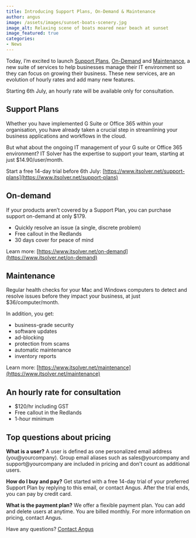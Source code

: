 ```yaml
---
title: Introducing Support Plans, On-Demand & Maintenance 
author: angus
image: /assets/images/sunset-boats-scenery.jpg
image_alt: Relaxing scene of boats moared near beach at sunset
image_featured: true
categories:
- News
---
```

Today, I’m excited to launch [Support Plans](https://www.itsolver.net/support-plans), [On-Demand](https://www.itsolver.net/on-demand) and [Maintenance](https://www.itsolver.net/maintenance), a new suite of services to help businesses manage their IT environment so they can focus on growing their business. These new services, are an evolution of hourly rates and add many new features.

Starting 6th July, an hourly rate will be available only for consultation. 

## Support Plans
Whether you have implemented G Suite or Office 365 within your organisation, you have already taken a crucial step in streamlining your business applications and workflows in the cloud.

But what about the ongoing IT management of your G suite or Office 365 environment? IT Solver has the expertise to support your team, starting at just $14.90/user/month. 

Start a free 14-day trial before 6th July: [https://www.itsolver.net/support-plans](https://www.itsolver.net/support-plans)

## On-demand
If your products aren’t covered by a Support Plan, you can purchase support on-demand at only $179.
- Quickly resolve an issue (a single, discrete problem)
- Free callout in the Redlands
- 30 days cover for peace of mind

Learn more: [https://www.itsolver.net/on-demand](https://www.itsolver.net/on-demand)

## Maintenance
Regular health checks for your Mac and Windows computers to detect and resolve issues before they impact your business, at just $36/computer/month.

In addition, you get:
- business-grade security
- software updates
- ad-blocking
- protection from scams
- automatic maintenance
- inventory reports

Learn more: [https://www.itsolver.net/maintenance](https://www.itsolver.net/maintenance)

## An hourly rate for consultation
- $120/hr including GST
- Free callout in the Redlands
- 1-hour minimum

## Top questions about pricing

**What is a user?**
A user is defined as one personalized email address (you@yourcompany). Group email aliases such as sales@yourcompany and support@yourcompany are included in pricing and don't count as additional users.

**How do I buy and pay?**
Get started with a free 14-day trial of your preferred Support Plan by replying to this email, or contact Angus. After the trial ends, you can pay by credit card.

**What is the payment plan?**
We offer a flexible payment plan. You can add and delete users at anytime. You are billed monthly. For more information on pricing, contact Angus.


Have any questions? [Contact Angus](https://www.itsolver.net/contact)
